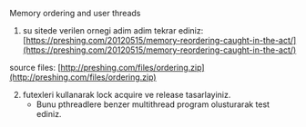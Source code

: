 Memory ordering and user threads

1. su sitede verilen ornegi adim adim tekrar ediniz: 
[https://preshing.com/20120515/memory-reordering-caught-in-the-act/](https://preshing.com/20120515/memory-reordering-caught-in-the-act/)

source files: [http://preshing.com/files/ordering.zip](http://preshing.com/files/ordering.zip)

2. futexleri kullanarak lock acquire ve release tasarlayiniz.
    - Bunu  pthreadlere benzer multithread program olusturarak test ediniz.